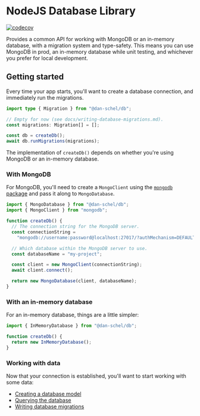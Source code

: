 # NodeJS Database Library

[![codecov](https://codecov.io/github/dan-schel/node-db/graph/badge.svg?token=UH6IHPDG9W)](https://codecov.io/github/dan-schel/node-db)

Provides a common API for working with MongoDB or an in-memory database, with a migration system and type-safety. This means you can use MongoDB in prod, an in-memory database while unit testing, and whichever you prefer for local development.

## Getting started

Every time your app starts, you'll want to create a database connection, and immediately run the migrations.

```ts
import type { Migration } from "@dan-schel/db";

// Empty for now (see docs/writing-database-migrations.md).
const migrations: Migration[] = [];

const db = createDb();
await db.runMigrations(migrations);
```

The implementation of `createDb()` depends on whether you're using MongoDB or an in-memory database.

### With MongoDB

For MongoDB, you'll need to create a `MongoClient` using the [`mongodb` package](https://www.npmjs.com/package/mongodb) and pass it along to `MongoDatabase`.

```ts
import { MongoDatabase } from "@dan-schel/db";
import { MongoClient } from "mongodb";

function createDb() {
  // The connection string for the MongoDB server.
  const connectionString =
    "mongodb://username:password@localhost:27017/?authMechanism=DEFAULT";

  // Which database within the MongoDB server to use.
  const databaseName = "my-project";

  const client = new MongoClient(connectionString);
  await client.connect();

  return new MongoDatabase(client, databaseName);
}
```

### With an in-memory database

For an in-memory database, things are a little simpler:

```ts
import { InMemoryDatabase } from "@dan-schel/db";

function createDb() {
  return new InMemoryDatabase();
}
```

### Working with data

Now that your connection is established, you'll want to start working with some data:

- [Creating a database model](/docs/creating-a-new-database-model.md)
- [Querying the database](/docs/querying-the-database.md)
- [Writing database migrations](/docs/writing-database-migrations.md)
